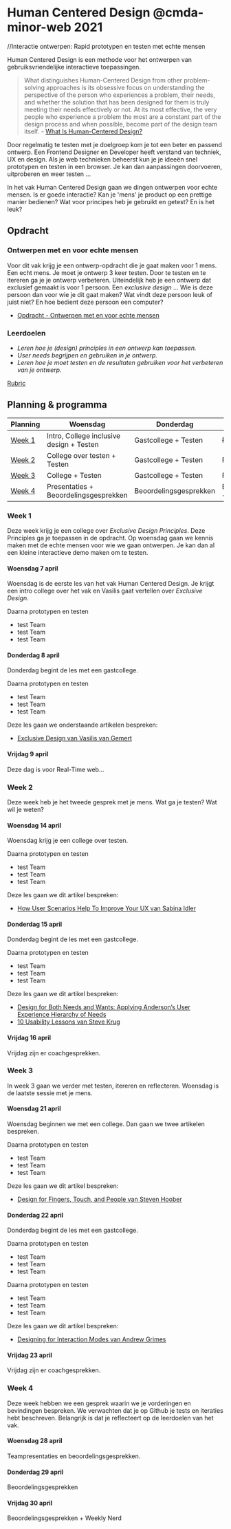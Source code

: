 # Human Centered Design @cmda-minor-web 2021
//Interactie ontwerpen: Rapid prototypen en testen met echte mensen

Human Centered Design is een  methode voor het ontwerpen van gebruiksvriendelijke interactieve toepassingen. 

> What distinguishes Human-Centered Design from other problem-solving approaches is its obsessive focus on understanding the perspective of the person who experiences a problem, their needs, and whether the solution that has been designed for them is truly meeting their needs effectively or not. At its most effective, the very people who experience a problem the most are a constant part of the design process and when possible, become part of the design team itself. - [What Is Human-Centered Design?](https://medium.com/dc-design/what-is-human-centered-design-6711c09e2779)

Door regelmatig te testen met je doelgroep kom je tot een beter en passend ontwerp. Een Frontend Designer en Developer heeft verstand van techniek, UX en design. Als je web technieken beheerst kun je je ideeën snel prototypen en testen in een browser. Je kan dan aanpassingen doorvoeren, uitproberen en weer testen ...

In het vak Human Centered Design gaan we dingen ontwerpen voor echte mensen. Is er goede interactie? Kan je 'mens' je product op een prettige manier bedienen? Wat voor principes heb je gebruikt en getest? En is het leuk?


## Opdracht

### Ontwerpen met en voor echte mensen

Voor dit vak krijg je een ontwerp-opdracht die je gaat maken voor 1 mens. Een echt mens. Je moet je ontwerp 3 keer testen. Door te testen en te itereren ga je je ontwerp verbeteren. Uiteindelijk heb je een ontwerp dat exclusief gemaakt is voor 1 persoon. Een _exclusive design_ ... Wie is deze persoon dan voor wie je dit gaat maken? Wat vindt deze persoon leuk of juist niet? En hoe bedient deze persoon een computer?

- [Opdracht - Ontwerpen met en voor echte mensen](course/Opdracht1.md)


### Leerdoelen

- _Leren hoe je (design) principles in een ontwerp kan toepassen._
- _User needs begrijpen en gebruiken in je ontwerp._
- _Leren hoe je moet testen en de resultaten gebruiken voor het verbeteren van je ontwerp._

[Rubric](https://docs.google.com/spreadsheets/d/1no32c9YyAP78VMcqfA5i5at2OrxP9ce1d8dVGnii4Vs/)



## Planning & programma

| Planning  | Woensdag  |  Donderdag | Vrijdag  |
|---|---|---|---|
| [Week 1](#week-1)  | Intro, College inclusive design + Testen | Gastcollege + Testen | ~~Feedbackgesprekken~~ |
| [Week 2](#week-2)  | College over testen + Testen  | Gastcollege + Testen | Feedbackgesprekken  |
| [Week 3](#week-3)  | College + Testen  |  Gastcollege + Testen | Feedbackgesprekken  |
| [Week 4](#week-4)  | Presentaties + Beoordelingsgesprekken | Beoordelingsgesprekken | Beoordelingsgesprekken + Weekly Nerd |



### Week 1
Deze week krijg je een college over _Exclusive Design Principles_. Deze Principles ga je toepassen in de opdracht. Op woensdag gaan we kennis maken met de echte mensen voor wie we gaan ontwerpen. Je kan dan al een kleine interactieve demo maken om te testen.


#### Woensdag 7 april
Woensdag is de eerste les van het vak Human Centered Design. Je krijgt een intro college over het vak en Vasilis gaat vertellen over _Exclusive Design_.

Daarna prototypen en testen

- test Team 
- test Team 
- test Team 

#### Donderdag 8 april
Donderdag begint de les met een gastcollege. 

Daarna prototypen en testen

- test Team 
- test Team 
- test Team 

Deze les gaan we onderstaande artikelen bespreken:
- [Exclusive Design van Vasilis van Gemert](https://exclusive-design.vasilis.nl/)



#### Vrijdag 9 april
Deze dag is voor Real-Time web...

### Week 2
Deze week heb je het tweede gesprek met je mens. Wat ga je testen? Wat wil je weten? 



#### Woensdag 14 april
Woensdag krijg je een college over testen.

Daarna prototypen en testen

- test Team 
- test Team 
- test Team 

Deze les gaan we dit artikel bespreken:
- [How User Scenarios Help To Improve Your UX van Sabina Idler](https://usabilla.com/blog/how-user-scenarios-help-to-improve-your-ux/)



#### Donderdag 15 april
Donderdag begint de les met een gastcollege. 

Daarna prototypen en testen

- test Team 
- test Team 
- test Team 


Deze les gaan we dit artikel bespreken:
- [Design for Both Needs and Wants: Applying Anderson’s User Experience Hierarchy of Needs](https://thevisualcommunicationguy.com/2018/11/08/design-for-both-needs-and-wants-applying-andersons-user-experience-hierarchy-of-needs/)
-  [10 Usability Lessons van Steve Krug](https://www.uxbooth.com/articles/10-usability-lessons-from-steve-krugs-dont-make-me-think/)


#### Vrijdag 16 april
Vrijdag zijn er coachgesprekken.






### Week 3
In week 3 gaan we verder met testen, itereren en reflecteren. Woensdag is de laatste sessie met je mens. 


#### Woensdag 21 april
Woensdag beginnen we met een college. Dan gaan we twee artikelen bespreken.

Daarna prototypen en testen

- test Team 
- test Team 
- test Team 


Deze les gaan we dit artikel bespreken:
- [Design for Fingers, Touch, and People van Steven Hoober](https://www.uxmatters.com/mt/archives/2017/03/design-for-fingers-touch-and-people-part-1.php)




#### Donderdag 22 april
Donderdag begint de les met een gastcollege.


Daarna prototypen en testen

- test Team 
- test Team 
- test Team 


Daarna prototypen en testen

- test Team 
- test Team 
- test Team 

Deze les gaan we dit artikel bespreken:
- [Designing for Interaction Modes van Andrew Grimes](https://alistapart.com/article/designing-for-interaction-modes/)



#### Vrijdag 23 april
Vrijdag zijn er coachgesprekken.




### Week 4

Deze week hebben we een gesprek waarin we je vorderingen en bevindingen bespreken. We verwachten dat je op Github je tests en iteraties hebt beschreven. Belangrijk is dat je reflecteert op de leerdoelen van het vak. 


#### Woensdag 28 april
Teampresentaties en beoordelingsgesprekken. 

#### Donderdag 29 april
Beoordelingsgesprekken

#### Vrijdag 30 april
Beoordelingsgesprekken + Weekly Nerd





<!-- Add a link to your live demo in Github Pages 🌐-->

<!-- ☝️ replace this description with a description of your own work -->

<!-- replace the code in the /docs folder with your own, so you can showcase your work with GitHub Pages 🌍 -->

<!-- Add a nice poster image here at the end of the week, showing off your shiny frontend 📸 -->

<!-- Maybe a table of contents here? 📚 -->

<!-- How about a section that describes how to install this project? 🤓 -->

<!-- ...but how does one use this project? What are its features 🤔 -->

<!-- Maybe a checklist of done stuff and stuff still on your wishlist? ✅ -->

<!-- How about a license here? 📜 (or is it a licence?) 🤷 -->
